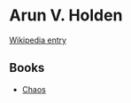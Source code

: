 # Arun V. Holden

[Wikipedia entry](https://en.wikipedia.org/wiki/Arun_V._Holden)

## Books

- [Chaos](Chaos.md)
